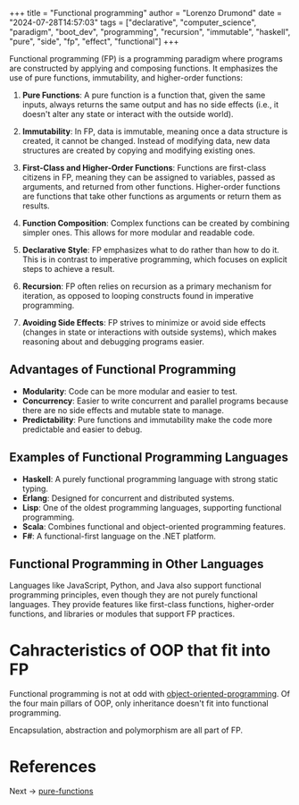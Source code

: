 +++
title = "Functional programming"
author = "Lorenzo Drumond"
date = "2024-07-28T14:57:03"
tags = ["declarative",  "computer_science",  "paradigm",  "boot_dev",  "programming",  "recursion",  "immutable",  "haskell",  "pure",  "side",  "fp",  "effect",  "functional"]
+++



Functional programming (FP) is a programming paradigm where programs are constructed by applying and composing functions. It emphasizes the use of pure functions, immutability, and higher-order functions:

1. **Pure Functions**: A pure function is a function that, given the same inputs, always returns the same output and has no side effects (i.e., it doesn't alter any state or interact with the outside world).

2. **Immutability**: In FP, data is immutable, meaning once a data structure is created, it cannot be changed. Instead of modifying data, new data structures are created by copying and modifying existing ones.

3. **First-Class and Higher-Order Functions**: Functions are first-class citizens in FP, meaning they can be assigned to variables, passed as arguments, and returned from other functions. Higher-order functions are functions that take other functions as arguments or return them as results.

4. **Function Composition**: Complex functions can be created by combining simpler ones. This allows for more modular and readable code.

5. **Declarative Style**: FP emphasizes what to do rather than how to do it. This is in contrast to imperative programming, which focuses on explicit steps to achieve a result.

6. **Recursion**: FP often relies on recursion as a primary mechanism for iteration, as opposed to looping constructs found in imperative programming.

7. **Avoiding Side Effects**: FP strives to minimize or avoid side effects (changes in state or interactions with outside systems), which makes reasoning about and debugging programs easier.

## Advantages of Functional Programming
- **Modularity**: Code can be more modular and easier to test.
- **Concurrency**: Easier to write concurrent and parallel programs because there are no side effects and mutable state to manage.
- **Predictability**: Pure functions and immutability make the code more predictable and easier to debug.

## Examples of Functional Programming Languages
- **Haskell**: A purely functional programming language with strong static typing.
- **Erlang**: Designed for concurrent and distributed systems.
- **Lisp**: One of the oldest programming languages, supporting functional programming.
- **Scala**: Combines functional and object-oriented programming features.
- **F#**: A functional-first language on the .NET platform.

## Functional Programming in Other Languages
Languages like JavaScript, Python, and Java also support functional programming principles, even though they are not purely functional languages. They provide features like first-class functions, higher-order functions, and libraries or modules that support FP practices.

# Cahracteristics of OOP that fit into FP

Functional programming is not at odd with [object-oriented-programming](/wiki/object-oriented-programming/). Of the four main pillars of OOP, only inheritance doesn't fit into functional programming.

Encapsulation, abstraction and polymorphism are all part of FP.

# References

Next -> [pure-functions](/wiki/pure-functions/)
